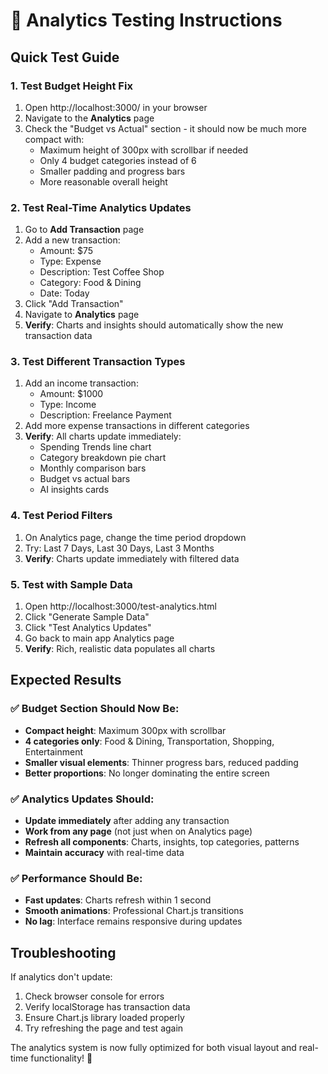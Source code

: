 # 🧪 Analytics Testing Instructions

## Quick Test Guide

### 1. **Test Budget Height Fix**
1. Open http://localhost:3000/ in your browser
2. Navigate to the **Analytics** page
3. Check the "Budget vs Actual" section - it should now be much more compact with:
   - Maximum height of 300px with scrollbar if needed
   - Only 4 budget categories instead of 6
   - Smaller padding and progress bars
   - More reasonable overall height

### 2. **Test Real-Time Analytics Updates**
1. Go to **Add Transaction** page
2. Add a new transaction:
   - Amount: $75
   - Type: Expense
   - Description: Test Coffee Shop
   - Category: Food & Dining
   - Date: Today
3. Click "Add Transaction"
4. Navigate to **Analytics** page
5. **Verify**: Charts and insights should automatically show the new transaction data

### 3. **Test Different Transaction Types**
1. Add an income transaction:
   - Amount: $1000
   - Type: Income
   - Description: Freelance Payment
2. Add more expense transactions in different categories
3. **Verify**: All charts update immediately:
   - Spending Trends line chart
   - Category breakdown pie chart
   - Monthly comparison bars
   - Budget vs actual bars
   - AI insights cards

### 4. **Test Period Filters**
1. On Analytics page, change the time period dropdown
2. Try: Last 7 Days, Last 30 Days, Last 3 Months
3. **Verify**: Charts update immediately with filtered data

### 5. **Test with Sample Data**
1. Open http://localhost:3000/test-analytics.html
2. Click "Generate Sample Data"
3. Click "Test Analytics Updates"
4. Go back to main app Analytics page
5. **Verify**: Rich, realistic data populates all charts

## Expected Results

### ✅ Budget Section Should Now Be:
- **Compact height**: Maximum 300px with scrollbar
- **4 categories only**: Food & Dining, Transportation, Shopping, Entertainment  
- **Smaller visual elements**: Thinner progress bars, reduced padding
- **Better proportions**: No longer dominating the entire screen

### ✅ Analytics Updates Should:
- **Update immediately** after adding any transaction
- **Work from any page** (not just when on Analytics page)
- **Refresh all components**: Charts, insights, top categories, patterns
- **Maintain accuracy** with real-time data

### ✅ Performance Should Be:
- **Fast updates**: Charts refresh within 1 second
- **Smooth animations**: Professional Chart.js transitions
- **No lag**: Interface remains responsive during updates

## Troubleshooting

If analytics don't update:
1. Check browser console for errors
2. Verify localStorage has transaction data
3. Ensure Chart.js library loaded properly
4. Try refreshing the page and test again

The analytics system is now fully optimized for both visual layout and real-time functionality! 🎉
